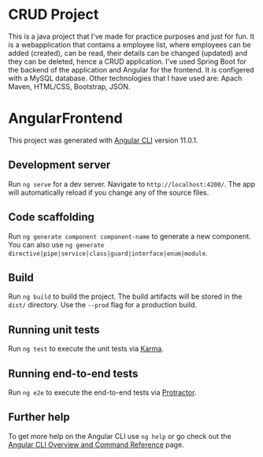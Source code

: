 # CRUD Project
This is a java project that I've made for practice purposes and just for fun. It is a webapplication that contains a employee list, where employees can be added (created), can be read, their details can be changed (updated) and they can be deleted, hence a CRUD application. I've used Spring Boot for the backend of the application and Angular for the frontend. It is configered with a MySQL database. Other technologies that I have used are: Apach Maven, HTML/CSS, Bootstrap, JSON.

# AngularFrontend

This project was generated with [Angular CLI](https://github.com/angular/angular-cli) version 11.0.1.

## Development server

Run `ng serve` for a dev server. Navigate to `http://localhost:4200/`. The app will automatically reload if you change any of the source files.

## Code scaffolding

Run `ng generate component component-name` to generate a new component. You can also use `ng generate directive|pipe|service|class|guard|interface|enum|module`.

## Build

Run `ng build` to build the project. The build artifacts will be stored in the `dist/` directory. Use the `--prod` flag for a production build.

## Running unit tests

Run `ng test` to execute the unit tests via [Karma](https://karma-runner.github.io).

## Running end-to-end tests

Run `ng e2e` to execute the end-to-end tests via [Protractor](http://www.protractortest.org/).

## Further help

To get more help on the Angular CLI use `ng help` or go check out the [Angular CLI Overview and Command Reference](https://angular.io/cli) page.
